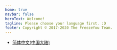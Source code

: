 ```yaml
---
home: true
navbar: false
heroText: Welcome!
tagline: Please choose your language first. :D
footer: Copyright © 2017-2020 The FreezeYou Team.
---
```

* [简体中文(中国大陆)](/zh-CN/)
<!-- * [English(US)](/en-US/) -->

